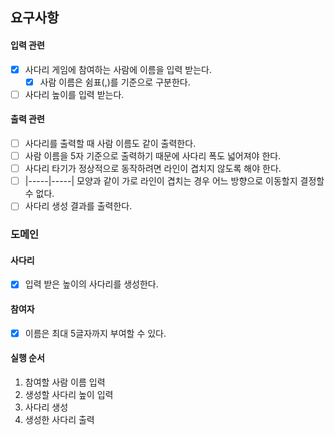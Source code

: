 ## 요구사항

#### 입력 관련
- [x] 사다리 게임에 참여하는 사람에 이름을 입력 받는다.
  - [x] 사람 이름은 쉼표(,)를 기준으로 구분한다.
- [ ] 사다리 높이를 입력 받는다.

#### 출력 관련
- [ ] 사다리를 출력할 때 사람 이름도 같이 출력한다.
- [ ] 사람 이름을 5자 기준으로 출력하기 때문에 사다리 폭도 넓어져야 한다.
- [ ] 사다리 타기가 정상적으로 동작하려면 라인이 겹치지 않도록 해야 한다.
- [ ] |-----|-----| 모양과 같이 가로 라인이 겹치는 경우 어느 방향으로 이동할지 결정할 수 없다.
- [ ] 사다리 생성 결과를 출력한다.

### 도메인

#### 사다리
- [x] 입력 받은 높이의 사다리를 생성한다.

#### 참여자
- [x] 이름은 최대 5글자까지 부여할 수 있다.

#### 실행 순서

1. 참여할 사람 이름 입력
2. 생성할 사다리 높이 입력
3. 사다리 생성
4. 생성한 사다리 출력
